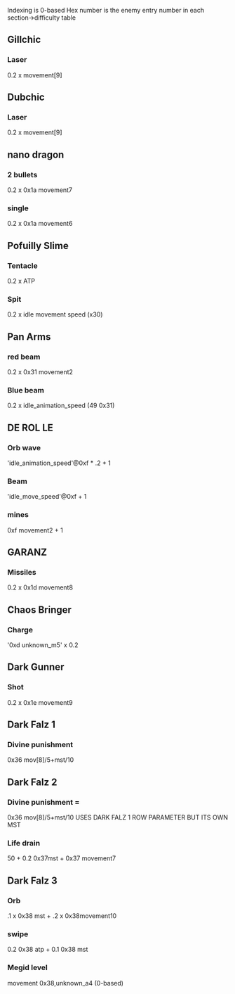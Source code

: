 Indexing is 0-based
Hex number is the enemy entry number in each section->difficulty table


## Gillchic

### Laser 
0.2 x movement[9]

## Dubchic

### Laser 
0.2 x movement[9]

## nano dragon

### 2 bullets 
0.2 x 0x1a movement7

### single 
0.2 x 0x1a movement6

## Pofuilly Slime

### Tentacle
0.2 x ATP

### Spit
0.2 x idle movement speed (x30)

## Pan Arms

### red beam 
0.2 x 0x31 movement2

### Blue beam
0.2 x idle_animation_speed (49 0x31)

## DE ROL LE

### Orb wave
'idle_animation_speed'@0xf * .2 + 1
### Beam
'idle_move_speed'@0xf + 1

### mines 
0xf movement2 + 1


## GARANZ

### Missiles 
0.2 x 0x1d movement8

## Chaos Bringer

### Charge 
'0xd unknown_m5' x 0.2

## Dark Gunner

### Shot 
0.2 x 0x1e movement9

## Dark Falz 1

### Divine punishment 
0x36 mov[8]/5+mst/10

## Dark Falz 2

### Divine punishment =
0x36 mov[8]/5+mst/10
USES DARK FALZ 1 ROW PARAMETER BUT ITS OWN MST

### Life drain 
50 + 0.2 0x37mst + 0x37 movement7

## Dark Falz 3

### Orb 
.1 x 0x38 mst + .2 x 0x38movement10


### swipe 
0.2 0x38 atp + 0.1 0x38 mst

### Megid level 
movement 0x38,unknown_a4 (0-based)